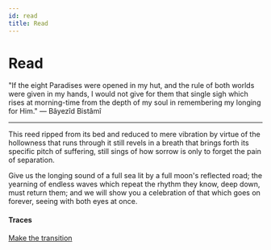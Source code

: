 ```yaml
---
id: read
title: Read
---
```


# Read


"If the eight Paradises were opened in my hut,
and the rule of both worlds were given in my hands,
I would not give for them that single sigh which rises
at morning-time from the depth of my soul
in remembering my longing for Him." — Bâyezîd Bistâmî

---

This reed ripped from its bed and reduced
to mere vibration by virtue
of the hollowness that runs through it
still revels in a breath that brings forth
its specific pitch of suffering,
still sings of how sorrow is only to
forget the pain of separation.

Give us the longing
sound of a full sea
lit by a full moon's reflected road;
the yearning of endless waves
which repeat the rhythm they know,
deep down, must return them;
and we will show you a celebration
of that which goes on forever,
seeing with both eyes at once. 

#### Traces

[Make the transition](https://www.youtube.com/watch?v=29qq0Vn-f1s)